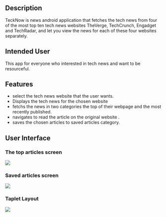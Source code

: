 ## Description
TeckNow is news android application  that  fetches the tech news  from four of the most top ten
tech news websites TheVerge, TechCrunch, Engadget and TechRadar, and let you view the news for each
of these four websites separately.

## Intended User
This app for everyone who interested in tech news and want to be resourceful.

## Features
- select the tech news website that the user wants.
- Displays the tech news for the chosen website
- fetchs the news in two categories the top of their webpage and the most recently published.
- navigates to read the article on the original website .
- saves the chosen articles to saved articles category.

## User Interface
### The top articles screen
![](https://serving.photos.photobox.com/6793141045426c536ea6bcfc593f3e669462040b9a781fb603c98de2545df1e2a0187c68.jpg)



### Saved articles screen
![](https://serving.photos.photobox.com/6514393398abe84ad8f238e4ecf846602c0a1b27dde209595cf67cc4678d1a716856d598.jpg)



### Taplet Layout
![](https://serving.photos.photobox.com/174483282fc884985cb97d3132156620cd794658bbd2aa0817d347f5f3ef2d877ceb5efb.jpg)
